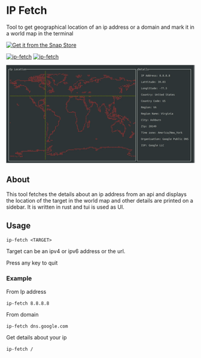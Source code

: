 # IP Fetch

Tool to get geographical location of an ip address or a domain and mark it in a world map in the terminal

[![Get it from the Snap Store](https://snapcraft.io/static/images/badges/en/snap-store-black.svg)](https://snapcraft.io/ip-fetch)

[![ip-fetch](https://snapcraft.io/ip-fetch/badge.svg)](https://snapcraft.io/ip-fetch)
[![ip-fetch](https://snapcraft.io/ip-fetch/trending.svg?name=0)](https://snapcraft.io/ip-fetch)

![screenshot](/docs/screenshot.webp)

## About

This tool fetches the details about an ip address from an api and displays the location of the target in the world map and other details are printed on a sidebar. It is written in rust and tui is used as UI.

## Usage

```
ip-fetch <TARGET>
```

Target can be an ipv4 or ipv6 address or the url.

Press any key to quit

### Example

From Ip address

```
ip-fetch 8.8.8.8
```

From domain

```
ip-fetch dns.google.com
```

Get details about your ip

```
ip-fetch /
```
